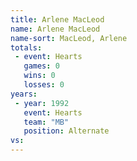 ```yaml
---
title: Arlene MacLeod
name: Arlene MacLeod
name-sort: MacLeod, Arlene
totals:
 - event: Hearts
   games: 0
   wins: 0
   losses: 0
years:
 - year: 1992
   event: Hearts
   team: "MB"
   position: Alternate
vs:
---
```

